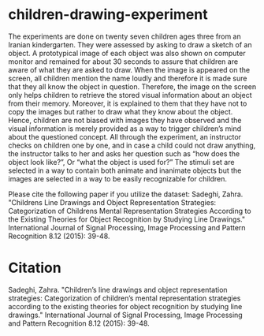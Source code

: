 # children-drawing-experiment

The experiments are done on twenty seven children ages three from an Iranian
kindergarten. They were assessed by asking to draw a sketch of an object. A prototypical
image of each object was also shown on computer monitor and remained for about 30
seconds to assure that children are aware of what they are asked to draw. When the image
is appeared on the screen, all children mention the name loudly and therefore it is made
sure that they all know the object in question. Therefore, the image on the screen only
helps children to retrieve the stored visual information about an object from their
memory. Moreover, it is explained to them that they have not to copy the images but
rather to draw what they know about the object. Hence, children are not biased with
images they have observed and the visual information is merely provided as a way to
trigger children’s mind about the questioned concept. All through the experiment, an
instructor checks on children one by one, and in case a child could not draw anything, the
instructor talks to her and asks her question such as “how does the object look like?”, Or
“what the object is used for?” 
The stimuli set are selected in a way to contain both animate and inanimate objects but
the images are selected in a way to be easily recognizable for children.

Please cite the following paper if you utilize the dataset:
Sadeghi, Zahra. "Childrens Line Drawings and Object Representation Strategies: Categorization of Childrens Mental Representation Strategies According to the Existing Theories for Object Recognition by Studying Line Drawings." International Journal of Signal Processing, Image Processing and Pattern Recognition 8.12 (2015): 39-48.

# Citation
Sadeghi, Zahra. "Children’s line drawings and object representation strategies: Categorization of children’s mental representation strategies according to the existing theories for object recognition by studying line drawings." International Journal of Signal Processing, Image Processing and Pattern Recognition 8.12 (2015): 39-48.
